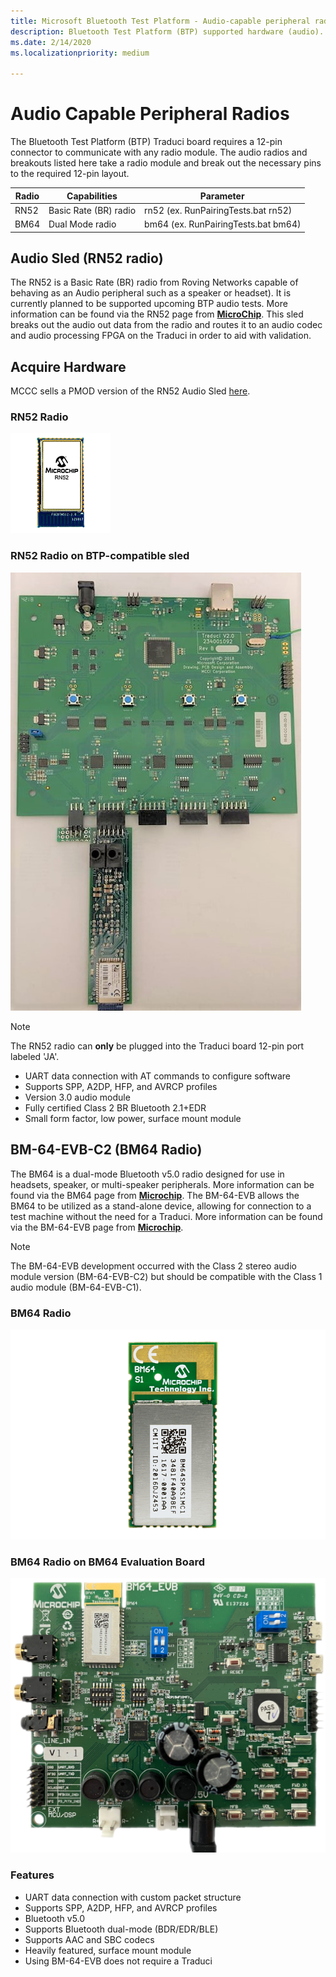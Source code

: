 ```yaml
---
title: Microsoft Bluetooth Test Platform - Audio-capable peripheral radios
description: Bluetooth Test Platform (BTP) supported hardware (audio).
ms.date: 2/14/2020
ms.localizationpriority: medium

---
```


# Audio Capable Peripheral Radios

The Bluetooth Test Platform (BTP) Traduci board requires a 12-pin connector to communicate with any radio module. The audio radios and breakouts listed here take a radio module and break out the necessary pins to the required 12-pin layout.

| Radio | Capabilities | Parameter |
| --- | --- | --- |
| RN52 | Basic Rate (BR) radio | rn52 (ex. RunPairingTests.bat rn52) |
| BM64 | Dual Mode radio | bm64 (ex. RunPairingTests.bat bm64) |

## Audio Sled (RN52 radio)

The RN52 is a Basic Rate (BR) radio from Roving Networks capable of behaving as an Audio peripheral such as a speaker or headset). It is currently planned to be supported upcoming BTP audio tests. More information can be found via the RN52 page from [**MicroChip**](https://www.microchip.com/wwwproducts/en/RN52). This sled breaks out the audio out data from the radio and routes it to an audio codec and audio processing FPGA on the Traduci in order to aid with validation.

## Acquire Hardware 

MCCC sells a PMOD version of the RN52 Audio Sled [here](https://store.mcci.com/collections/frontpage/products/rn52-sled).

### RN52 Radio

![Photo of the RN52 Radio](images/RN52.png)

### RN52 Radio on BTP-compatible sled

![Photo of the RN52 Radio on a sled](images/Traduci_and_RN52.jpg)

> [!NOTE]
> The RN52 radio can **only** be plugged into the Traduci board 12-pin port labeled 'JA'.

- UART data connection with AT commands to configure software
- Supports SPP, A2DP, HFP, and AVRCP profiles
- Version 3.0 audio module
- Fully certified Class 2 BR Bluetooth 2.1+EDR
- Small form factor, low power, surface mount module

## BM-64-EVB-C2 (BM64 Radio)

The BM64 is a dual-mode Bluetooth v5.0 radio designed for use in headsets, speaker, or multi-speaker peripherals.
More information can be found via the BM64 page from [**Microchip**](https://www.microchip.com/wwwproducts/en/BM64).
The BM-64-EVB allows the BM64 to be utilized as a stand-alone device, allowing for connection to a test machine without the need for a Traduci.
More information can be found via the BM-64-EVB page from [**Microchip**](https://www.microchip.com/DevelopmentTools/ProductDetails/PartNO/BM-64-EVB-C2).

> [!NOTE]
> The BM-64-EVB development occurred with the Class 2 stereo audio module version (BM-64-EVB-C2) but should be compatible with the Class 1 audio module (BM-64-EVB-C1).

### BM64 Radio

![Photo of the BM64 Radio](images/BM64.png)

### BM64 Radio on BM64 Evaluation Board

![Photo of the BM-64-EVB](images/BM64-EVB-alpha.png)

### Features

- UART data connection with custom packet structure
- Supports SPP, A2DP, HFP, and AVRCP profiles
- Bluetooth v5.0
- Supports Bluetooth dual-mode (BDR/EDR/BLE)
- Supports AAC and SBC codecs
- Heavily featured, surface mount module
- Using BM-64-EVB does not require a Traduci
